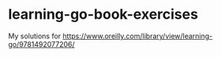 # learning-go-book-exercises

My solutions for https://www.oreilly.com/library/view/learning-go/9781492077206/
